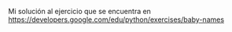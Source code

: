 Mi solución al ejercicio que se encuentra en https://developers.google.com/edu/python/exercises/baby-names
